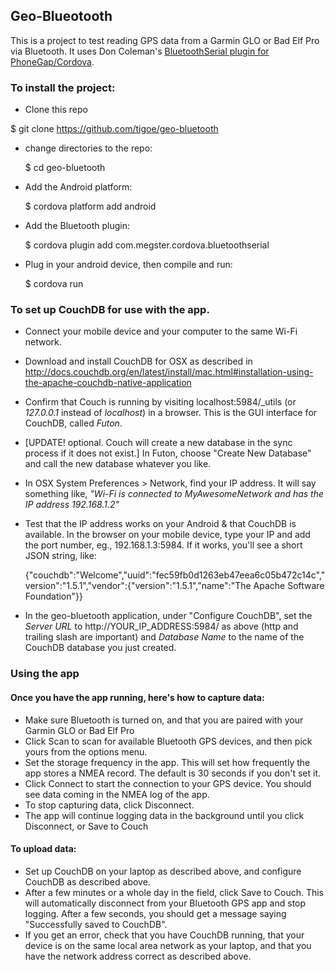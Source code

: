 ## Geo-Blueotooth

This is a project to test reading GPS data from a Garmin GLO or Bad Elf Pro via Bluetooth. It uses Don Coleman's [BluetoothSerial plugin for PhoneGap/Cordova](https://github.com/don/BluetoothSerial).


### To install the project:

* Clone this repo

 $ git clone https://github.com/tigoe/geo-bluetooth

* change directories to the repo:

	$ cd geo-bluetooth
	
* Add the Android platform:

	$ cordova platform add android

* Add the Bluetooth plugin:

	$ cordova plugin add com.megster.cordova.bluetoothserial

* Plug in your android device, then compile and run:

	$ cordova run

### To set up CouchDB for use with the app.

* Connect your mobile device and your computer to the same Wi-Fi network.

* Download and install CouchDB for OSX as described in <http://docs.couchdb.org/en/latest/install/mac.html#installation-using-the-apache-couchdb-native-application>

* Confirm that Couch is running by visiting localhost:5984/_utils (or *127.0.0.1* instead of *localhost*) in a browser. This is the GUI interface for CouchDB, called *Futon*.

* [UPDATE! optional. Couch will create a new database in the sync process if it does not exist.] In Futon, choose "Create New Database" and call the new database whatever you like. 

* In OSX System Preferences > Network, find your IP address. It will say something like, *"Wi-Fi is connected to MyAwesomeNetwork and has the IP address 192.168.1.2"*

* Test that the IP address works on your Android & that CouchDB is available. In the browser on your mobile device, type your IP and add the port number, eg., 192.168.1.3:5984. If it works, you'll see a short JSON string, like: 

	{"couchdb":"Welcome","uuid":"fec59fb0d1263eb47eea6c05b472c14c","version":"1.5.1","vendor":{"version":"1.5.1","name":"The Apache Software Foundation"}}

* In the geo-bluetooth application, under "Configure CouchDB", set the *Server URL* to http://YOUR_IP_ADDRESS:5984/ as above (http and trailing slash are important) and *Database Name* to the name of the CouchDB database you just created.


### Using the app

#### Once you have the app running, here's how to capture data:

* Make sure Bluetooth is turned on, and that you are paired with your Garmin GLO or Bad Elf Pro
* Click Scan to scan for available Bluetooth GPS devices, and then pick yours from the options menu.
* Set the storage frequency in the app. This will set how frequently the app stores a NMEA record. The default is 30 seconds if you don't set it.
* Click Connect to start the connection to your GPS device. You should see data coming in the NMEA log of the app.
* To stop capturing data, click Disconnect.
* The app will continue logging data in the background until you click Disconnect, or Save to Couch

#### To upload data: 
* Set up CouchDB on your laptop as described above, and configure CouchDB as described above.
* After a few minutes or a whole day in the field, click Save to Couch. This will automatically disconnect from your Bluetooth GPS app and stop logging. After a few seconds, you should get a message saying "Successfully saved to CouchDB". 
* If you get an error, check that you have CouchDB running, that your device is on the same local area network as your laptop, and that you have the network address correct as described above.



